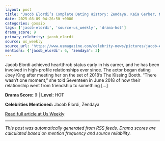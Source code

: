 ```yaml
---
layout: post
title: "Jacob Elordi’s Complete Dating History: Zendaya, Kaia Gerber, More""
date: 2025-08-09 04:26:50 +0000
categories: gossip
tags: ['jacob-elordi', 'source-us_weekly', 'drama-hot']
drama_score: 9
primary_celebrity: jacob_elordi
source: us_weekly
source_url: "https://www.usmagazine.com/celebrity-news/pictures/jacob-elordis-dating-history-joey-king-zendaya-more/""
mentions: {'jacob_elordi': 6, 'zendaya': 3}
---
```


Jacob Elordi achieved heartthrob status early in his career, and he has been involved in high-profile relationships ever since. The actor began dating Joey King after meeting her on the set of 2018’s The Kissing Booth. “There wasn’t one moment,” she told Seventeen in June 2018 of how their relationship went from friendship to something […]

**Drama Score:** 9 | **Level:** HOT

**Celebrities Mentioned:** Jacob Elordi, Zendaya

[Read full article at Us Weekly](https://www.usmagazine.com/celebrity-news/pictures/jacob-elordis-dating-history-joey-king-zendaya-more/)

---
*This post was automatically generated from RSS feeds. Drama scores are calculated based on mention frequency and source reliability.*
